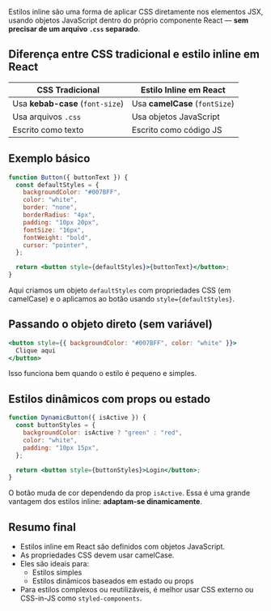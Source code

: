 Estilos inline são uma forma de aplicar CSS diretamente nos elementos JSX, usando objetos JavaScript dentro do próprio componente React — **sem precisar de um arquivo `.css` separado**.

## Diferença entre CSS tradicional e estilo inline em React

|CSS Tradicional|Estilo Inline em React|
|---|---|
|Usa **kebab-case** (`font-size`)|Usa **camelCase** (`fontSize`)|
|Usa arquivos `.css`|Usa objetos JavaScript|
|Escrito como texto|Escrito como código JS|

## Exemplo básico

```jsx
function Button({ buttonText }) {
  const defaultStyles = {
    backgroundColor: "#007BFF",
    color: "white",
    border: "none",
    borderRadius: "4px",
    padding: "10px 20px",
    fontSize: "16px",
    fontWeight: "bold",
    cursor: "pointer",
  };

  return <button style={defaultStyles}>{buttonText}</button>;
}
```

Aqui criamos um objeto `defaultStyles` com propriedades CSS (em camelCase) e o aplicamos ao botão usando `style={defaultStyles}`.

## Passando o objeto direto (sem variável)

```jsx
<button style={{ backgroundColor: "#007BFF", color: "white" }}>
  Clique aqui
</button>
```

Isso funciona bem quando o estilo é pequeno e simples.

## Estilos dinâmicos com props ou estado

```jsx
function DynamicButton({ isActive }) {
  const buttonStyles = {
    backgroundColor: isActive ? "green" : "red",
    color: "white",
    padding: "10px 15px",
  };

  return <button style={buttonStyles}>Login</button>;
}
```

O botão muda de cor dependendo da prop `isActive`. Essa é uma grande vantagem dos estilos inline: **adaptam-se dinamicamente**.

## Resumo final

- Estilos inline em React são definidos com objetos JavaScript.
- As propriedades CSS devem usar camelCase.
- Eles são ideais para:
    - Estilos simples
    - Estilos dinâmicos baseados em estado ou props        
- Para estilos complexos ou reutilizáveis, é melhor usar CSS externo ou CSS-in-JS como `styled-components`.